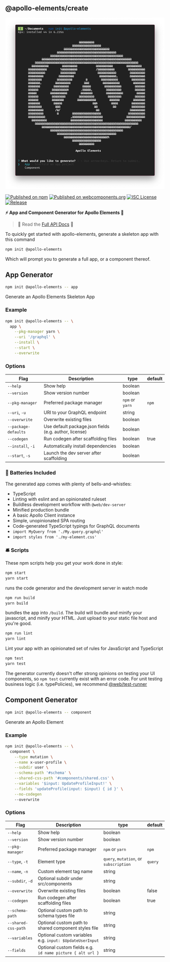 ## @apollo-elements/create

<div align="center">
  <img src="./create-screenshot.png" alt="command output in terminal"/>
</div>

[![Published on npm](https://img.shields.io/npm/v/@apollo-elements/create.svg)](https://www.npmjs.com/package/@apollo-elements/create)
[![Published on webcomponents.org](https://img.shields.io/badge/webcomponents.org-published-blue.svg)](https://www.webcomponents.org/element/@apollo-elements/create)
[![ISC License](https://img.shields.io/npm/l/@apollo-elements/create)](https://github.com/apollo-elements/apollo-elements/blob/main/LICENCE.md)
[![Release](https://github.com/apollo-elements/apollo-elements/workflows/Release/badge.svg)](https://github.com/apollo-elements/apollo-elements/actions)

<strong>⚡️ App and Component Generator for Apollo Elements 🚀</strong>

> 🔎 Read the [Full API Docs](https://apolloelements.dev/api/libraries/create/) 🔎

To quickly get started with apollo-elements, generate a skeleton app with this command

```bash
npm init @apollo-elements
```

Which will prompt you to generate a full app, or a component thereof.

## App Generator

```bash
npm init @apollo-elements -- app
```

Generate an Apollo Elements Skeleton App

### Example

```bash
npm init @apollo-elements -- \
  app \
    --pkg-manager yarn \
    --uri '/graphql' \
    --install \
    --start \
    --overwrite
```

### Options

| Flag                 | Description                                            | type            | default |
| -------------------- | ------------------------------------------------------ | --------------- | ------- |
| `--help`             | Show help                                              | boolean         |         |
| `--version`          | Show version number                                    | boolean         |         |
| `--pkg-manager`      | Preferred package manager                              | `npm` or `yarn` | `npm`   |
| `--uri`, `-u`        | URI to your GraphQL endpoint                           | string          |         |
| `--overwrite`        | Overwrite existing files                               | boolean         |         |
| `--package-defaults` | Use default package.json fields (e.g. author, license) | boolean         |         |
| `--codegen`          | Run codegen after scaffolding files                    | boolean         | true    |
| `--install`, `-i`    | Automatically install dependencies                     | boolean         |         |
| `--start`, `-s`      | Launch the dev server after scaffolding                | boolean         |         |

### 🔋 Batteries Included

The generated app comes with plenty of bells-and-whistles:

-   TypeScript
-   Linting with eslint and an opinionated ruleset
-   Buildless development workflow with `@web/dev-server`
-   Minified production bundle
-   A basic Apollo Client instance
-   Simple, unopinionated SPA routing
-   Code-generated TypeScript typings for GraphQL documents
-   `import MyQuery from './My.query.graphql'`
-   `import styles from './my-element.css'`

### 🛎 Scripts

These npm scripts help you get your work done in style:

```bash
npm start
yarn start
```

runs the code generator and the development server in watch mode

```bash
npm run build
yarn build
```

bundles the app into `/build`. The build will bundle and minify your javascript, and minify your HTML. Just upload to your static file host and you're good.

```bash
npm run lint
yarn lint
```

Lint your app with an opinionated set of rules for JavaScript and TypeScript

```bash
npm test
yarn test
```

The generator currently doesn't offer strong opinions on testing your UI components, so `npm test` currently exist with an error code. For unit testing business logic (i.e. typePolicies), we recommend [@web/test-runner](https://modern-web.dev/guides/test-runner/getting-started/)

## Component Generator

```bash
npm init @apollo-elements -- component
```

Generate an Apollo Element

### Example

```bash
npm init @apollo-elements -- \
  component \
    --type mutation \
    --name x-user-profile \
    --subdir user \
    --schema-path '#schema' \
    --shared-css-path '#components/shared.css' \
    --variables '$input: UpdateProfileInput!' \
    --fields 'updateProfile(input: $input) { id }' \
    --no-codegen
    --overwrite
```

### Options

| Flag                | Description                                               | type                                   | default |
| ------------------- | --------------------------------------------------------- | -------------------------------------- | ------- |
| `--help`            | Show help                                                 | boolean                                |         |
| `--version`         | Show version number                                       | boolean                                |         |
| `--pkg-manager`     | Preferred package manager                                 | `npm` or `yarn`                        | `npm`   |
| `--type`, `-t`      | Element type                                              | `query`, `mutation`, or `subscription` | `query` |
| `--name`, `-n`      | Custom element tag name                                   | string                                 |         |
| `--subdir`, `-d`    | Optional subdir under src/components                      | string                                 |         |
| `--overwrite`       | Overwrite existing files                                  | boolean                                | false   |
| `--codegen`         | Run codegen after scaffolding files                       | boolean                                | true    |
| `--schema-path`     | Optional custom path to schema types file                 | string                                 |         |
| `--shared-css-path` | Optional custom path to shared component styles file      | string                                 |         |
| `--variables`       | Optional custom variables e.g. `input: $UpdateUserInput`  | string                                 |         |
| `--fields`          | Optional custom fields e.g. `id name picture { alt url }` | string                                 |         |
